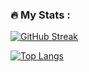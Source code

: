 ### :fire: My Stats :
[![GitHub Streak](http://github-readme-streak-stats.herokuapp.com?user=TuaSmile&theme=dark)](https://git.io/streak-stats)

[![Top Langs](https://github-readme-stats.vercel.app/api/top-langs/?username=TuaSmile&layout=compact&theme=vision-friendly-dark)](https://github.com/TuaSmile/github-readme-stats)

<!--
**TuaSmile/TuaSmile** is a ✨ _special_ ✨ repository because its `README.md` (this file) appears on your GitHub profile.
---
Here are some ideas to get you started:

- 🔭 I’m currently working on...
- 🌱 I’m currently learning ...
- 👯 I’m looking to collaborate on ...
- 🤔 I’m looking for help with ...
- 💬 Ask me about ...
- 📫 How to reach me: ...
- 😄 Pronouns: ...
- ⚡ Fun fact: ...
-->
